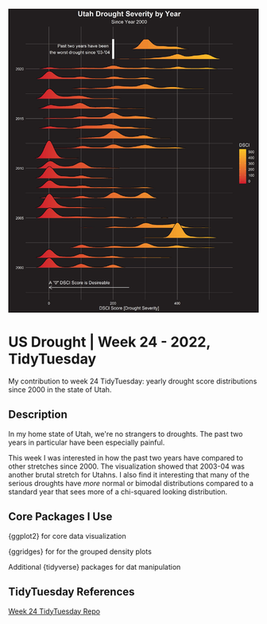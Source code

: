 ![Utah Drought Visualization](./utah-drought-final-viz.jpeg)

# US Drought | Week 24 - 2022, TidyTuesday
My contribution to week 24 TidyTuesday: yearly drought score distributions since 2000 in the state of Utah.

## Description

In my home state of Utah, we're no strangers to droughts. The past two years in particular have been especially painful.

This week I was interested in how the past two years have compared to other stretches since 2000. The visualization showed that 2003-04 was another brutal
stretch for Utahns. I also find it interesting that many of the serious droughts have *more* normal or bimodal distributions compared to a standard year that
sees more of a chi-squared looking distribution.

## Core Packages I Use
{ggplot2} for core data visualization

{ggridges} for for the grouped density plots

Additional {tidyverse} packages for dat manipulation

## TidyTuesday References
[Week 24 TidyTuesday Repo](https://github.com/rfordatascience/tidytuesday/tree/master/data/2022/2022-06-14)
